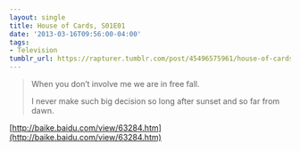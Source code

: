 ```yaml
---
layout: single
title: House of Cards, S01E01
date: '2013-03-16T09:56:00-04:00'
tags:
- Television
tumblr_url: https://rapturer.tumblr.com/post/45496575961/house-of-cards-s01e01
---
```

> When you don’t involve me we are in free fall.
> 
> I never make such big decision so long after sunset and so far from dawn.

[http://baike.baidu.com/view/63284.htm](http://baike.baidu.com/view/63284.htm)

